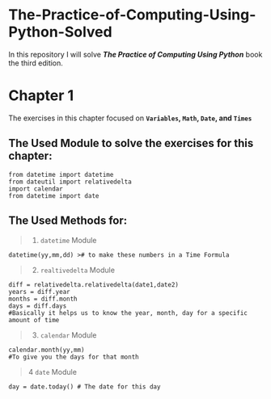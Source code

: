 <h1> The-Practice-of-Computing-Using-Python-Solved </h1>

In this repository I will solve  **_The Practice of Computing Using Python_** book the third edition.


# Chapter 1

The exercises in this chapter focused on <b> `Variables`, `Math`, `Date`, and `Times` </b>

## The Used Module to solve the exercises for this chapter:
```
from datetime import datetime
from dateutil import relativedelta
import calendar
from datetime import date
```

## The Used Methods for:

>1. `datetime` Module
```
datetime(yy,mm,dd) ># to make these numbers in a Time Formula
```
>2. `realtivedelta` Module
```
diff = relativedelta.relativedelta(date1,date2)
years = diff.year
months = diff.month
days = diff.days
#Basically it helps us to know the year, month, day for a specific amount of time
```
>3. `calendar` Module
```
calendar.month(yy,mm)
#To give you the days for that month
```
>4 `date` Module
```
day = date.today() # The date for this day
```


